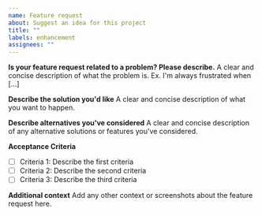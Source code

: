 ```yaml
---
name: Feature request
about: Suggest an idea for this project
title: ""
labels: enhancement
assignees: ""
---
```


**Is your feature request related to a problem? Please describe.**
A clear and concise description of what the problem is. Ex. I'm always frustrated when [...]

**Describe the solution you'd like**
A clear and concise description of what you want to happen.

**Describe alternatives you've considered**
A clear and concise description of any alternative solutions or features you've considered.

**Acceptance Criteria**
- [ ] Criteria 1: Describe the first criteria
- [ ] Criteria 2: Describe the second criteria
- [ ] Criteria 3: Describe the third criteria

**Additional context**
Add any other context or screenshots about the feature request here.
